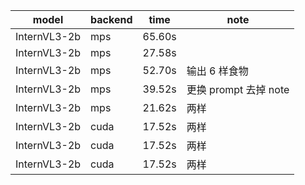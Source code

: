 | model        | backend | time   | note                  |
| ------------ | ------- | ------ | --------------------- |
| InternVL3-2b | mps     | 65.60s |                       |
| InternVL3-2b | mps     | 27.58s |                       |
| InternVL3-2b | mps     | 52.70s | 输出 6 样食物         |
| InternVL3-2b | mps     | 39.52s | 更换 prompt 去掉 note |
| InternVL3-2b | mps     | 21.62s | 两样                  |
| InternVL3-2b | cuda    | 17.52s | 两样                  |
| InternVL3-2b | cuda    | 17.52s | 两样                  |
| InternVL3-2b | cuda    | 17.52s | 两样                  |
